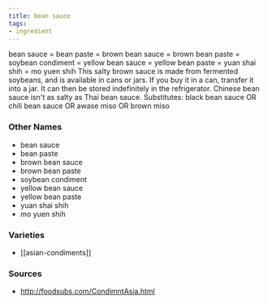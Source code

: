 ```yaml
---
title: bean sauce
tags:
- ingredient
---
```

bean sauce = bean paste = brown bean sauce = brown bean paste = soybean condiment = yellow bean sauce = yellow bean paste = yuan shai shih = mo yuen shih This salty brown sauce is made from fermented soybeans, and is available in cans or jars. If you buy it in a can, transfer it into a jar. It can then be stored indefinitely in the refrigerator. Chinese bean sauce isn't as salty as Thai bean sauce. Substitutes: black bean sauce OR chili bean sauce OR awase miso OR brown miso

### Other Names

* bean sauce
* bean paste
* brown bean sauce
* brown bean paste
* soybean condiment
* yellow bean sauce
* yellow bean paste
* yuan shai shih
* mo yuen shih

### Varieties

* [[asian-condiments]]

### Sources
* http://foodsubs.com/CondimntAsia.html
